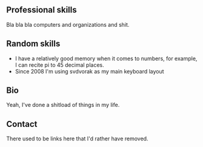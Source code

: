 Professional skills
-------------------
Bla bla bla computers and organizations and shit.

Random skills
-------------
* I have a relatively good memory when it comes to numbers, for example, I can recite pi to 45
  decimal places.
* Since 2008 I'm using svdvorak as my main keyboard layout

Bio
---
Yeah, I've done a shitload of things in my life.

Contact
-------
There used to be links here that I'd rather have removed.
